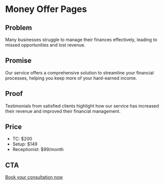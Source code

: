 # Money Offer Pages

## Problem
Many businesses struggle to manage their finances effectively, leading to missed opportunities and lost revenue.

## Promise
Our service offers a comprehensive solution to streamline your financial processes, helping you keep more of your hard-earned income.

## Proof
Testimonials from satisfied clients highlight how our service has increased their revenue and improved their financial management.

## Price
- TC: $200
- Setup: $149
- Receptionist: $99/month

## CTA
[Book your consultation now]({TC_LINK})